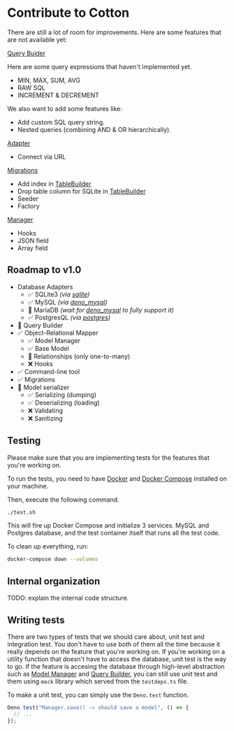 # Contribute to Cotton

There are still a lot of room for improvements. Here are some features that are not available yet:

[Query Buider](./src/querybuilder.ts)

Here are some query expressions that haven't implemented yet.

- MIN, MAX, SUM, AVG
- RAW SQL
- INCREMENT & DECREMENT

We also want to add some features like:

- Add custom SQL query string.
- Nested queries (combining AND & OR hierarchically).

[Adapter](./src/adapters)

- Connect via URL

[Migrations](./src/migrations)

- Add index in [TableBuilder](./src/migrations/tablebuilder.ts)
- Drop table column for SQLite in [TableBuilder](./src/migrations/tablebuilder.ts)
- Seeder
- Factory

[Manager](./src/manager.ts)

- Hooks
- JSON field
- Array field

## Roadmap to v1.0

- Database Adapters
  - ✅ SQLite3 _(via [sqlite](https://github.com/dyedgreen/deno-sqlite))_
  - ✅ MySQL _(via [deno_mysql](https://manyuanrong/deno_mysql))_
  - 🚧 MariaDB _(wait for [deno_mysql](https://github.com/manyuanrong/deno_mysql) to fully support it)_
  - ✅ PostgresQL _(via [postgres](https://github.com/deno-postgres/deno-postgres))_
- 🚧 Query Builder
- ✅ Object-Relational Mapper
  - ✅ Model Manager
  - ✅ Base Model
  - 🚧 Relationships (only one-to-many)
  - ❌ Hooks
- ✅ Command-line tool
- ✅ Migrations
- 🚧 Model serializer
  - ✅ Serializing (dumping)
  - ✅ Deserializing (loading)
  - ❌ Validating
  - ❌ Sanitizing

## Testing

Please make sure that you are implementing tests for the features that you're working on.

To run the tests, you need to have [Docker](https://docs.docker.com/get-docker/) and [Docker Compose](https://docs.docker.com/compose/) installed on your machine.

Then, execute the following command.

```sh
./test.sh
```

This will fire up Docker Compose and initialize 3 services. MySQL and Postgres database, and the test container itself that runs all the test code.

To clean up everything, run:

```sh
docker-compose down --volumes
```

## Internal organization

TODO: explain the internal code structure.

## Writing tests

There are two types of tests that we should care about, unit test and integration test. You don't have to use both of them all the time because it really depends on the feature that you're working on. If you're working on a utility function that doesn't have to access the database, unit test is the way to go. If the feature is accesing the database through high-level abstraction such as [Model Manager](https://rahmanfadhil.github.io/cotton) and [Query Builder](https://rahmanfadhil.github.io/cotton/guide/query-builder), you can still use unit test and them using `mock` library which served from the `testdeps.ts` file.

To make a unit test, you can simply use the `Deno.test` function.

```ts
Deno.test("Manager.save() -> should save a model", () => {
  // ...
});
```
